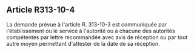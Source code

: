 ## Article R313-10-4

La demande prévue à l'article R. 313-10-3 est communiquée par l'établissement ou le service à l'autorité ou
à chacune des autorités compétentes par lettre recommandée avec avis de réception ou par tout autre moyen
permettant d'attester de la date de sa réception.

